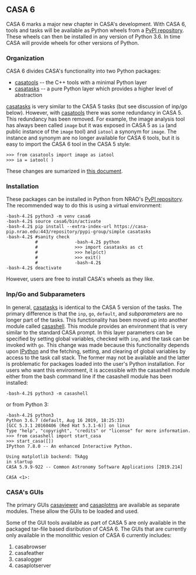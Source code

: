 
## CASA 6

CASA 6 marks a major new chapter in CASA's development. With CASA 6, tools and
tasks will be available as Python wheels from a [PyPI repository](https://casa-pip.nrao.edu/).
These wheels can then be installed in any version of Python 3.6. In time CASA will
provide wheels for other versions of Python.

### Organization

CASA 6 divides CASA's functionality into two Python packages:

  * [casatools](casatools/readme.md) -- the C++ tools with a minimal Python layer
  * [casatasks](casatasks/readme.md) -- a pure Python layer which provides a higher level of abstraction

[casatasks](casatasks/readme.md) is very similar to the CASA 5 tasks (but see discussion of inp/go below).
However, with [casatools](casatools/readme.md) there was some redundancy in CASA 5. This redundancy has
been removed. For example, the image analysis tool has always been called ```image``` but it was exposed
in CASA 5 as ```ia``` (and public instance of the ```image``` tool) and ```iatool``` a synonym for
```image```. The instance and synonym are no longer available for CASA 6 tools, but it is easy to import
the CASA 6 tool in the CASA 5 style:
```
>>> from casatools import image as iatool
>>> ia = iatool( )
```
These changes are sumarized in [this document](https://casa.nrao.edu/download/devel/docs/casa6/CASA-ToolNames.pdf).

### Installation

These packages can be installed in Python from NRAO's [PyPI repository](https://casa-pip.nrao.edu/).
The recommended way to do this is using a virtual environment:
```
-bash-4.2$ python3 -m venv casa6
-bash-4.2$ source casa6/bin/activate
-bash-4.2$ pip install --extra-index-url https://casa-pip.nrao.edu:443/repository/pypi-group/simple casatasks
-bash-4.2$ #sanity check
           #              -bash-4.2$ python
           #              >>> import casatasks as ct
           #              >>> help(ct)
           #              >>> exit()
           #              -bash-4.2$ 
-bash-4.2$ deactivate
```
However, users are free to install CASA's wheels as they like.

### Inp/Go and Subparameters

In general, [casatasks](casatasks/readme.md) is identical to the CASA 5 version of the tasks.
The primary difference is that the ```inp```, ```go```, ```default```, and *subparameters*
are no longer part of the tasks. This functionality has been moved up into another module
called [casashell](https://open-bitbucket.nrao.edu/projects/CASA/repos/casashell/). This
module provides an environment that is very similar to the standard CASA prompt. In this
layer parameters can be specified by setting global variables, checked with ``inp``, and
the task can be invoked with ```go```. This change was made because this functionality
depends upon [IPython](https://ipython.org/) and the fetching, setting, and clearing of
global variables by access to the task call stack. The former may not be available and
the latter is problematic for packages loaded into the user's Python installation. For
users who want this environment, it is accessible with the casashell module either from
the bash command line if the casashell module has been installed:
```
-bash-4.2$ python3 -m casashell
```
or from Python 3:
```
-bash-4.2$ python3
Python 3.6.7 (default, Aug 16 2019, 18:25:33) 
[GCC 5.3.1 20160406 (Red Hat 5.3.1-6)] on linux
Type "help", "copyright", "credits" or "license" for more information.
>>> from casashell import start_casa
>>> start_casa([])
IPython 7.8.0 -- An enhanced Interactive Python.

Using matplotlib backend: TkAgg
in startup
CASA 5.9.9-922 -- Common Astronomy Software Applications [2019.214]

CASA <1>:
```

### CASA's GUIs

The primary GUIs [casaviewer](https://open-bitbucket.nrao.edu/projects/CASA/repos/casaviewer/browse)
and [casaplotms](https://open-bitbucket.nrao.edu/projects/CASA/repos/casaplotms/browse) are available
as separate modules. These allow the GUIs to be loaded and used.

Some of the GUI tools available as part of CASA 5 are only available in the packaged tar-file based
disribution of CASA 6. The GUIs that are currently only available in the monolithic vesion of
CASA 6 currently includes:

  1. casabrowser
  2. casafeather
  3. casalogger
  4. casaplotserver

